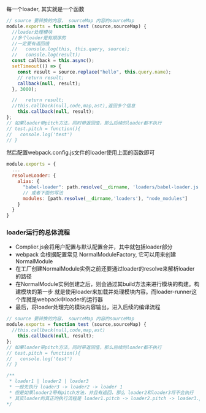 每一个loader, 其实就是一个函数

```js
// source 要转换的内容， sourceMap 内容的sourceMap
module.exports = function test (source,sourceMap) {
  //loader处理模块
  //多个loader是有顺序的
  //一定要有返回值
  //   console.log(this, this.query, source);
  //   console.log(result);
  const callback = this.async();
  setTimeout(() => {
    const result = source.replace("hello", this.query.name);
    // return result;
    callback(null, result);
  }, 3000);

  //   return result;
  //this.callback(null,code,map,ast),返回多个信息
    this.callback(null, result);
};
// 如果loader带pitch方法，同时带返回值，那么后续的loader都不执行
// test.pitch = function(){
//   console.log('test')
// }
```

然后配置webpack.config.js文件的loader使用上面的函数即可

```js
module.exports = {
  ...
  resolveLoader: {
    alias: {
      "babel-loader": path.resolve(__dirname, 'loaders/babel-loader.js')
      // 或者下面的写法
      modules: [path.resolve(__dirname,'loaders'), "node_modules"]
    }
  }
}
```

### loader运行的总体流程

* Complier.js会将用户配置与默认配置合并，其中就包括loader部分
* webpack 会根据配置常见 NormalModuleFactory, 它可以用来创建NormalModule
* 在工厂创建NormalModule实例之前还要通过loader的resolve来解析loader的路径
* 在NormalModule实例创建之后，则会通过其build方法来进行模块的构建。构建模块的第一步
就是使用loader来加载并处理模块内容。而loader-runner这个库就是webpack中loader的运行器
* 最后，将loader处理完的模块内容输出，进入后续的编译流程


```js
// source 要转换的内容， sourceMap 内容的sourceMap
module.exports = function test (source,sourceMap) {
  //this.callback(null,code,map,ast)
    this.callback(null, result);
};
// 如果loader带pitch方法，同时带返回值，那么后续的loader都不执行
// test.pitch = function(){
//   console.log('test')
// }

/**
 * loader1 | loader2 | loader3 
 * 一般先执行 loader3 -> loader2 -> loader 1
 * 但是如果loader2带有pitch方法，并且有返回，那么 loader2和loader3将不会执行
 * 其实loader的真正的执行流程是 loader1.pitch -> loader2.pitch -> loader3.pitch -> loader3 -> loader2 -> loader1
*/
```


